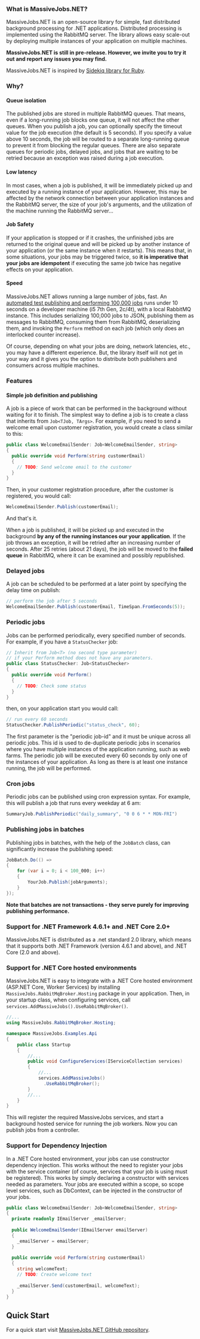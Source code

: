 ### What is MassiveJobs.NET?

MassiveJobs.NET is an open-source library for simple, fast distributed background processing for .NET applications. Distributed processing is implemented using the RabbitMQ server. The library allows easy scale-out by deploying multiple instances of your application on multiple machines.

__MassiveJobs.NET is still in pre-release. However, we invite you to try it out and report any issues you may find.__

MassiveJobs.NET is inspired by [Sidekiq library for Ruby](https://sidekiq.org/).

### Why?

#### Queue isolation

The published jobs are stored in multiple RabbitMQ queues. That means, even if a long-running job blocks one queue, it will not affect the other queues. When you publish a job, you can optionally specify the timeout value for the job execution (the default is 5 seconds). If you specify a value above 10 seconds, the job will be routed to a separate long-running queue to prevent it from blocking the regular queues. There are also separate queues for periodic jobs, delayed jobs, and jobs that are waiting to be retried because an exception was raised during a job execution.

#### Low latency

In most cases, when a job is published, it will be immediately picked up and executed by a running instance of your application. However, this may be affected by the network connection between your application instances and the RabbitMQ server, the size of your job's arguments, and the utilization of the machine running the RabbitMQ server...

#### Job Safety

If your application is stopped or if it crashes, the unfinished jobs are returned to the original queue and will be picked up by another instance of your application (or the same instance when it restarts). This means that, in some situations, your jobs may be triggered twice, so __it is imperative that your jobs are idempotent__ if executing the same job twice has negative effects on your application.

#### Speed

MassiveJobs.NET allows running a large number of jobs, fast. An [automated test publishing and performing 100,000 jobs](https://github.com/enadzan/massivejobs-rabbitmq/blob/master/MassiveJobs.RabbitMqBroker.Tests/RabbitMqPublisherTest.cs#L43) runs under 10 seconds on a developer machine (i5 7th Gen, 2c/4t), with a local RabbitMQ instance. This includes serializing 100,000 jobs to JSON, publishing them as messages to RabbitMQ, consuming them from RabbitMQ, deserializing them, and invoking the `Perform` method on each job (which only does an interlocked counter increase). 

Of course, depending on what your jobs are doing, network latencies, etc., you may have a different experience. But, the library itself will not get in your way and it gives you the option to distribute both publishers and consumers across multiple machines.

### Features

#### Simple job definition and publishing
A job is a piece of work that can be performed in the background without waiting for it to finish. The simplest way to define a job is to create a class that inherits from `Job<TJob, TArgs>`. For example, if you need to send a welcome email upon customer registration, you would create a class similar to this:
```csharp
public class WelcomeEmailSender: Job<WelcomeEmailSender, string>
{
  public override void Perform(string customerEmail) 
  {
    // TODO: Send welcome email to the customer
  }
}
```
Then, in your customer registration procedure, after the customer is registered, you would call:
```csharp
WelcomeEmailSender.Publish(customerEmail);
```
And that's it.
  
When a job is published, it will be picked up and executed in the background __by any of the running instances our your application__. If the job throws an exception, it will be retried after an increasing number of seconds. After 25 retries (about 21 days), the job will be moved to the __failed queue__ in RabbitMQ, where it can be examined and possibly republished.

### Delayed jobs

A job can be scheduled to be performed at a later point by specifying the delay time on publish:
```csharp
// perform the job after 5 seconds
WelcomeEmailSender.Publish(customerEmail, TimeSpan.FromSeconds(5));
```
### Periodic jobs

Jobs can be performed periodically, every specified number of seconds. For example, if you have a `StatusChecker` job:
```csharp
// Inherit from Job<T> (no second type parameter) 
// if your Perform method does not have any parameters.
public class StatusChecker: Job<StatusChecker> 
{
  public override void Perform() 
  {
    // TODO: Check some status
  }
}
```
then, on your application start you would call:
```csharp
// run every 60 seconds
StatusChecker.PublishPeriodic("status_check", 60);
```
The first parameter is the "periodic job-id" and it must be unique across all periodic jobs. This id is used to de-duplicate periodic jobs in scenarios where you have multiple instances of the application running, such as web farms. The periodic job will be executed every 60 seconds by only one of the instances of your application.  As long as there is at least one instance running, the job will be performed.

### Cron jobs
Periodic jobs can be published using cron expression syntax. For example, this will publish a job that runs every weekday at 6 am:
```csharp
SummaryJob.PublishPeriodic("daily_summary", "0 0 6 * * MON-FRI")
```

### Publishing jobs in batches
Publishing jobs in batches, with the help of the `JobBatch` class, can significantly increase the publishing speed:
```csharp
JobBatch.Do(() =>
{
    for (var i = 0; i < 100_000; i++)
    {
        YourJob.Publish(jobArguments);
    }
});
```
__Note that batches are not transactions - they serve purely for improving publishing performance.__

### Support for .NET Framework 4.6.1+ and .NET Core 2.0+
MassiveJobs.NET is distributed as a .net standard 2.0 library, which means that it supports both .NET Framework (version 4.6.1 and above), and .NET Core (2.0 and above).

### Support for .NET Core hosted environments

MassiveJobs.NET is easy to integrate with a .NET Core hosted environment (ASP.NET Core, Worker Services) by installing `MassiveJobs.RabbitMqBroker.Hosting` package in your application. Then, in your startup class, when configuring services, call `services.AddMassiveJobs().UseRabbitMqBroker()`.
```csharp
//...
using MassiveJobs.RabbitMqBroker.Hosting;

namespace MassiveJobs.Examples.Api
{
    public class Startup
    {
        //...
        public void ConfigureServices(IServiceCollection services)
        {
            //...
            services.AddMassiveJobs()
              .UseRabbitMqBroker();
        }
        //...
    }
}
```

This will register the required MassiveJobs services, and start a background hosted service for running the job workers. Now you can publish jobs from a controller. 

### Support for Dependency Injection

In a .NET Core hosted environment, your jobs can use constructor dependency injection. This works without the need to register your jobs with the service container (of course, services that your job is using must be registered). This works by simply declaring a constructor with services needed as parameters. Your jobs are executed within a scope, so scope level services, such as DbContext, can be injected in the constructor of your jobs.

```csharp
public class WelcomeEmailSender: Job<WelcomeEmailSender, string>
{
  private readonly IEmailServer _emailServer;
  
  public WelcomeEmailSender(IEmailServer emailServer) 
  {
    _emailServer = emailServer;
  }
  
  public override void Perform(string customerEmail) 
  {
    string welcomeText;
    // TODO: Create welcome text
    
    _emailServer.Send(customerEmail, welcomeText);
  }
}
```

## Quick Start
For a quick start visit [MassiveJobs.NET GitHub repository](https://github.com/enadzan/massivejobs).
